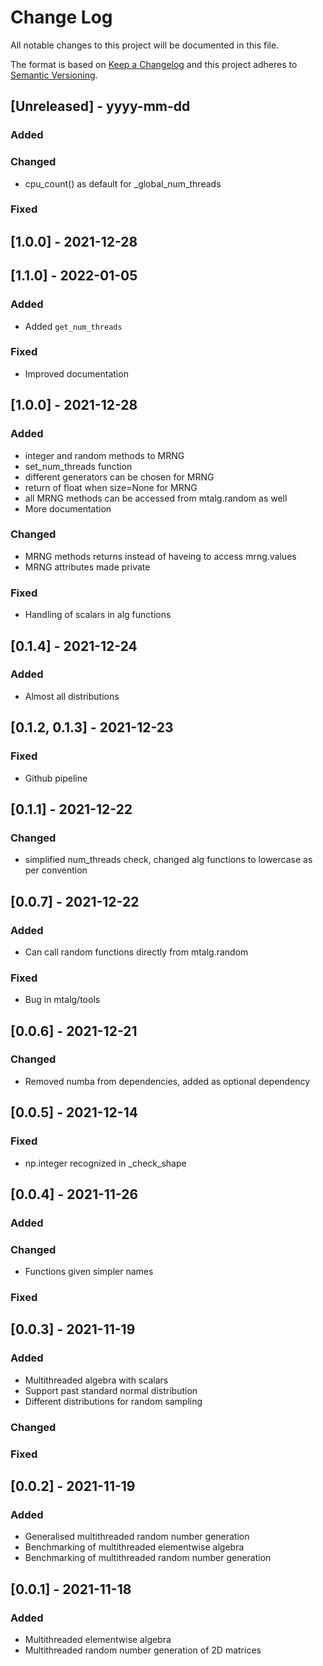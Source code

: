 # Change Log
All notable changes to this project will be documented in this file.
 
The format is based on [Keep a Changelog](http://keepachangelog.com/)
and this project adheres to [Semantic Versioning](http://semver.org/).

## \[Unreleased] - yyyy-mm-dd
 
### Added
 
### Changed
- cpu_count() as default for _global_num_threads
 
### Fixed

## \[1.0.0] - 2021-12-28

## \[1.1.0] - 2022-01-05
 
### Added
 
- Added `get_num_threads`

### Fixed

- Improved documentation

## \[1.0.0] - 2021-12-28
 
### Added
- integer and random methods to MRNG
- set_num_threads function
- different generators can be chosen for MRNG
- return of float when size=None for MRNG
- all MRNG methods can be accessed from mtalg.random as well
- More documentation

### Changed
- MRNG methods returns instead of haveing to access mrng.values
- MRNG attributes made private

### Fixed
- Handling of scalars in alg functions

## \[0.1.4] - 2021-12-24
 
### Added
- Almost all distributions

## \[0.1.2, 0.1.3] - 2021-12-23
 
### Fixed
- Github pipeline

## \[0.1.1] - 2021-12-22
 
### Changed
- simplified num_threads check, changed alg functions to lowercase as per convention

## \[0.0.7] - 2021-12-22
 
### Added
- Can call random functions directly from mtalg.random
 
### Fixed
- Bug in mtalg/tools

## \[0.0.6] - 2021-12-21

### Changed
- Removed numba from dependencies, added as optional dependency

## \[0.0.5] - 2021-12-14

### Fixed
- np.integer recognized in _check_shape

## \[0.0.4] - 2021-11-26

### Added
 
### Changed
- Functions given simpler names
 
### Fixed

## \[0.0.3] - 2021-11-19

### Added
- Multithreaded algebra with scalars
- Support past standard normal distribution
- Different distributions for random sampling
 
### Changed
 
### Fixed

## \[0.0.2] - 2021-11-19
   
### Added
 
- Generalised multithreaded random number generation
- Benchmarking of multithreaded elementwise algebra
- Benchmarking of multithreaded random number generation
 
## \[0.0.1] - 2021-11-18
   
### Added
- Multithreaded elementwise algebra
- Multithreaded random number generation of 2D matrices
